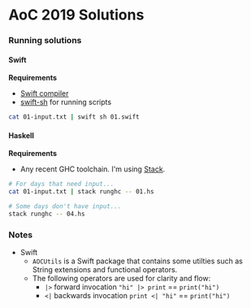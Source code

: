 # AoC 2019 Solutions

### Running solutions

#### Swift

**Requirements**
- [Swift compiler](https://swift.org/download/#releases)
- [swift-sh](https://github.com/mxcl/swift-sh) for running scripts

```bash
cat 01-input.txt | swift sh 01.swift
```

#### Haskell

**Requirements**
- Any recent GHC toolchain. I'm using [Stack](https://docs.haskellstack.org/en/stable/README/).

```bash
# For days that need input...
cat 01-input.txt | stack runghc -- 01.hs

# Some days don't have input...
stack runghc -- 04.hs
```

### Notes

- Swift
    - `AOCUtils` is a Swift package that contains some utilties such as String extensions and functional operators.
    - The following operators are used for clarity and flow:
        - `|>` forward invocation `"hi" |> print` == `print("hi")`
        - `<|` backwards invocation `print <| "hi"` == `print("hi")`
